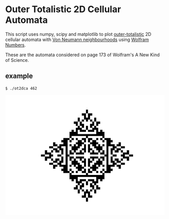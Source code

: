 # Outer Totalistic 2D Cellular Automata

This script uses numpy, scipy and matplotlib to plot
[outer-totalistic](http://mathworld.wolfram.com/Outer-TotalisticCellularAutomaton.html)
2D cellular automata with [Von Neumann
neighbourhoods](https://en.wikipedia.org/wiki/Von_Neumann_neighborhood) using
[Wolfram Numbers](https://mathematica.stackexchange.com/questions/153388/how-to-calculate-cellularautomaton-rule-numbers-in-higher-dimensions).

These are the automata considered on page 173 of Wolfram's A New Kind of Science.

## example

	$ ./ot2dca 462

![totalistic CA 462](https://github.com/williamholland/totalistic_2dca/blob/master/Figure_1.png)

